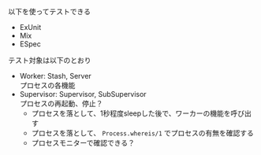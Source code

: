 以下を使ってテストできる

- ExUnit
- Mix
- ESpec

テスト対象は以下のとおり

- Worker: Stash, Server  
    プロセスの各機能
- Supervisor: Supervisor, SubSupervisor  
    プロセスの再起動、停止？
    - プロセスを落として、1秒程度sleepした後で、ワーカーの機能を呼び出す
    - プロセスを落として、 `Process.whereis/1` でプロセスの有無を確認する
    - プロセスモニターで確認できる？


